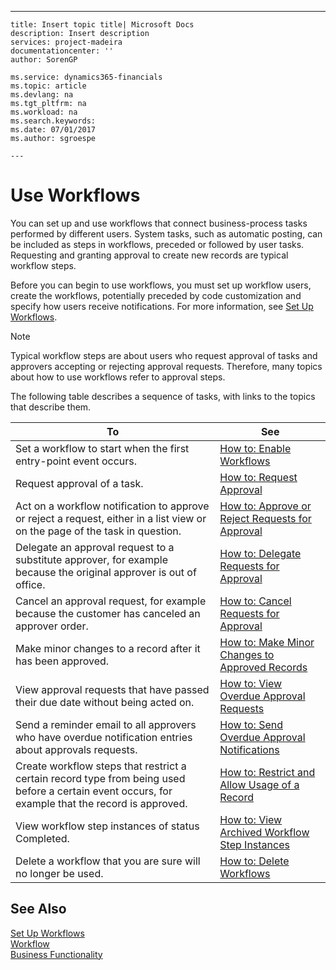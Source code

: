 ---
    title: Insert topic title| Microsoft Docs
    description: Insert description
    services: project-madeira
    documentationcenter: ''
    author: SorenGP

    ms.service: dynamics365-financials
    ms.topic: article
    ms.devlang: na
    ms.tgt_pltfrm: na
    ms.workload: na
    ms.search.keywords:
    ms.date: 07/01/2017
    ms.author: sgroespe

    ---
# Use Workflows
You can set up and use workflows that connect business-process tasks performed by different users. System tasks, such as automatic posting, can be included as steps in workflows, preceded or followed by user tasks. Requesting and granting approval to create new records are typical workflow steps.  
  
 Before you can begin to use workflows, you must set up workflow users, create the workflows, potentially preceded by code customization and specify how users receive notifications. For more information, see [Set Up Workflows](../set-up-workflows.md).  
  
> [!NOTE]  
>  Typical workflow steps are about users who request approval of tasks and approvers accepting or rejecting approval requests. Therefore, many topics about how to use workflows refer to approval steps.  
  
 The following table describes a sequence of tasks, with links to the topics that describe them.  
  
|**To**|**See**|  
|------------|-------------|  
|Set a workflow to start when the first entry-point event occurs.|[How to: Enable Workflows](../how-to-enable-workflows.md)|  
|Request approval of a task.|[How to: Request Approval](../how-to-request-approval.md)|  
|Act on a workflow notification to approve or reject a request, either in a list view or on the page of the task in question.|[How to: Approve or Reject Requests for Approval](../how-to-approve-or-reject-requests-for-approval.md)|  
|Delegate an approval request to a substitute approver, for example because the original approver is out of office.|[How to: Delegate Requests for Approval](../how-to-delegate-requests-for-approval.md)|  
|Cancel an approval request, for example because the customer has canceled an approver order.|[How to: Cancel Requests for Approval](../how-to-cancel-requests-for-approval.md)|  
|Make minor changes to a record after it has been approved.|[How to: Make Minor Changes to Approved Records](../how-to-make-minor-changes-to-approved-records.md)|  
|View approval requests that have passed their due date without being acted on.|[How to: View Overdue Approval Requests](../how-to-view-overdue-approval-requests.md)|  
|Send a reminder email to all approvers who have overdue notification entries about approvals requests.|[How to: Send Overdue Approval Notifications](../how-to-send-overdue-approval-notifications.md)|  
|Create workflow steps that restrict a certain record type from being used before a certain event occurs, for example that the record is approved.|[How to: Restrict and Allow Usage of a Record](../how-to-restrict-and-allow-usage-of-a-record.md)|  
|View workflow step instances of status Completed.|[How to: View Archived Workflow Step Instances](../how-to-view-archived-workflow-step-instances.md)|  
|Delete a workflow that you are sure will no longer be used.|[How to: Delete Workflows](../how-to-delete-workflows.md)|  
  
## See Also  
 [Set Up Workflows](../set-up-workflows.md)   
 [Workflow](../workflow.md)   
 [Business Functionality](../Business%20Functionality.md)